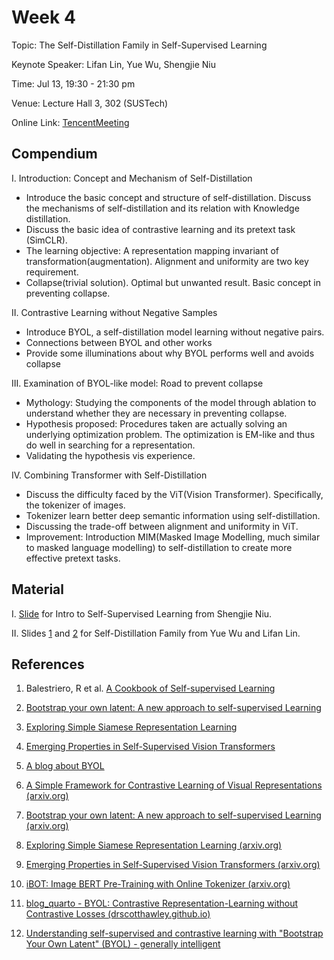 # Week 4

Topic: The Self-Distillation Family in Self-Supervised Learning

Keynote Speaker: Lifan Lin, Yue Wu, Shengjie Niu

Time: Jul 13, 19:30 - 21:30 pm

Venue: Lecture Hall 3, 302 (SUSTech)


Online Link: [TencentMeeting](https://sustech.meeting.tencent.com/dm/rzsV1UdvWHtp)

## Compendium

I. Introduction: Concept and Mechanism of Self-Distillation

- Introduce the basic concept and structure of self-distillation. Discuss the mechanisms of self-distillation and its relation with Knowledge distillation.
- Discuss the basic idea of contrastive learning and its pretext task (SimCLR).
- The learning objective: A representation mapping invariant of transformation(augmentation). Alignment and uniformity are two key requirement.
- Collapse(trivial solution). Optimal but unwanted result. Basic concept in preventing collapse.

II. Contrastive Learning without Negative Samples

- Introduce BYOL, a self-distillation model learning without negative pairs.
- Connections between BYOL and other works
- Provide some illuminations about why BYOL performs well and avoids collapse

III. Examination of BYOL-like model: Road to prevent collapse

- Mythology: Studying the components of the model through ablation to understand whether they are necessary in preventing collapse.
- Hypothesis proposed: Procedures taken are actually solving an underlying optimization problem. The optimization is EM-like and thus do well in searching for a representation.
- Validating the hypothesis vis experience.

IV. Combining Transformer with Self-Distillation

- Discuss the difficulty faced by the ViT(Vision Transformer). Specifically, the tokenizer of images.
- Tokenizer learn better deep semantic information using self-distillation.
- Discussing the trade-off between alignment and uniformity in ViT.
- Improvement: Introduction MIM(Masked Image Modelling, much similar to masked language modelling) to self-distillation to create more effective pretext tasks.



## Material

I. [Slide](https://nbviewer.org/github/niusj03/23summer/blob/master/content/docs/pdfs/Week4_Niu.pdf) for Intro to Self-Supervised Learning from Shengjie Niu.

II. Slides [1](https://nbviewer.org/github/niusj03/23summer/blob/master/content/docs/pdfs/Week4_Wu.pdf) and [2](https://nbviewer.org/github/niusj03/23summer/blob/master/content/docs/pdfs/Week4_Lin.pdf) for Self-Distillation Family from Yue Wu and Lifan Lin.



## References

1. Balestriero, R et al. [A Cookbook of Self-supervised Learning](https://arxiv.org/abs/2304.12210)

2. [Bootstrap your own latent: A new approach to self-supervised Learning](https://arxiv.org/abs/2006.07733)

3. [Exploring Simple Siamese Representation Learning](https://arxiv.org/abs/2011.10566)

4. [Emerging Properties in Self-Supervised Vision Transformers](https://arxiv.org/abs/2104.14294)

5. [A blog about BYOL](https://generallyintelligent.com/research/2020-08-24-understanding-self-supervised-contrastive-learning/)

6. [A Simple Framework for Contrastive Learning of Visual Representations (arxiv.org)](https://arxiv.org/abs/2002.05709)

7. [Bootstrap your own latent: A new approach to self-supervised Learning (arxiv.org)](https://arxiv.org/abs/2006.07733)

8. [Exploring Simple Siamese Representation Learning (arxiv.org)](https://arxiv.org/abs/2011.10566)

9. [Emerging Properties in Self-Supervised Vision Transformers (arxiv.org)](https://arxiv.org/abs/2104.14294)

10. [iBOT: Image BERT Pre-Training with Online Tokenizer (arxiv.org)](https://arxiv.org/abs/2111.07832)

11. [blog_quarto - BYOL: Contrastive Representation-Learning without Contrastive Losses (drscotthawley.github.io)](https://drscotthawley.github.io/blog_quarto/posts/2022-11-17-byol.html)

12. [Understanding self-supervised and contrastive learning with "Bootstrap Your Own Latent" (BYOL) - generally intelligent](https://generallyintelligent.com/research/2020-08-24-understanding-self-supervised-contrastive-learning/)